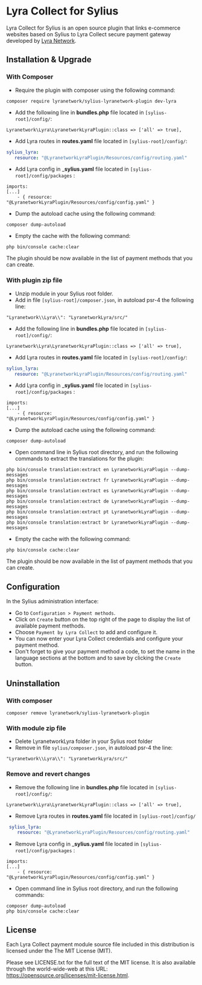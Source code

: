 # Lyra Collect for Sylius

Lyra Collect for Sylius is an open source plugin that links e-commerce websites based on Sylius to Lyra Collect secure payment gateway developed by [Lyra Network](https://www.lyra.com/).

## Installation & Upgrade

### With Composer
- Require the plugin with composer using the following command:

```
composer require lyranetwork/sylius-lyranetwork-plugin dev-lyra
```
- Add the following line in  __bundles.php__  file located in `[sylius-root]/config/`:

```
Lyranetwork\Lyra\LyranetworkLyraPlugin::class => ['all' => true],
```

- Add Lyra routes in  __routes.yaml__  file located in `[sylius-root]/config/`:

 ```yaml
 sylius_lyra:
    resource: "@LyranetworkLyraPlugin/Resources/config/routing.yaml"
 ```

- Add Lyra config in ___sylius.yaml__  file located in `[sylius-root]/config/packages` :

```
imports:
[...]
    - { resource: "@LyranetworkLyraPlugin/Resources/config/config.yaml" }
```

- Dump the autoload cache using the following command:

```
composer dump-autoload
```

- Empty the cache with the following command:

```
php bin/console cache:clear
```

The plugin should be now available in the list of payment methods that you can create.

### With plugin zip file
- Unzip module in your Sylius root folder.
- Add in file `[sylius-root]/composer.json`, in autoload psr-4 the following line:

```
"Lyranetwork\\Lyra\\": "LyranetworkLyra/src/"
```
- Add the following line in  __bundles.php__  file located in `[sylius-root]/config/`:

```
Lyranetwork\Lyra\LyranetworkLyraPlugin::class => ['all' => true],
```

- Add Lyra routes in  __routes.yaml__  file located in `[sylius-root]/config/`:

 ```yaml
 sylius_lyra:
    resource: "@LyranetworkLyraPlugin/Resources/config/routing.yaml"
 ```

- Add Lyra config in ___sylius.yaml__  file located in `[sylius-root]/config/packages` :

```
imports:
[...]
    - { resource: "@LyranetworkLyraPlugin/Resources/config/config.yaml" }
```

- Dump the autoload cache using the following command:

```
composer dump-autoload
```

- Open command line in Sylius root directory, and run the following commands to extract the translations for the plugin:

```
php bin/console translation:extract en LyranetworkLyraPlugin --dump-messages
php bin/console translation:extract fr LyranetworkLyraPlugin --dump-messages
php bin/console translation:extract es LyranetworkLyraPlugin --dump-messages
php bin/console translation:extract de LyranetworkLyraPlugin --dump-messages
php bin/console translation:extract pt LyranetworkLyraPlugin --dump-messages
php bin/console translation:extract br LyranetworkLyraPlugin --dump-messages
```

- Empty the cache with the following command:

```
php bin/console cache:clear
```

The plugin should be now available in the list of payment methods that you can create.

## Configuration
In the Sylius administration interface:
- Go to `Configuration > Payment methods`.
- Click on `Create` button on the top right of the page to display the list of available payment methods.
- Choose `Payment by Lyra Collect` to add and configure it.
- You can now enter your Lyra Collect credentials and configure your payment method. 
- Don't forget to give your payment method a code, to set the name in the language sections at the bottom and to save by clicking the `Create` button.

## Uninstallation

### With composer
```
composer remove lyranetwork/sylius-lyranetwork-plugin
```

### With module zip file
- Delete LyranetworkLyra folder in your Sylius root folder
- Remove in file `sylius/composer.json`, in autoload psr-4 the line:

```
"Lyranetwork\\Lyra\\": "LyranetworkLyra/src/"
```

### Remove and revert changes
- Remove the following line in  __bundles.php__  file located in `[sylius-root]/config/`:

```
Lyranetwork\Lyra\LyranetworkLyraPlugin::class => ['all' => true],
```

- Remove Lyra routes in  __routes.yaml__  file located in `[sylius-root]/config/`

```yaml
 sylius_lyra:
    resource: "@LyranetworkLyraPlugin/Resources/config/routing.yaml"
```

- Remove Lyra config in ___sylius.yaml__  file located in `[sylius-root]/config/packages` :

```
imports:
[...]
    - { resource: "@LyranetworkLyraPlugin/Resources/config/config.yaml" }
```

- Open command line in Sylius root directory, and run the following commands:

```
composer dump-autoload
php bin/console cache:clear
```
## License

Each Lyra Collect payment module source file included in this distribution is licensed under the The MIT License (MIT).

Please see LICENSE.txt for the full text of the MIT license. It is also available through the world-wide-web at this URL: https://opensource.org/licenses/mit-license.html.